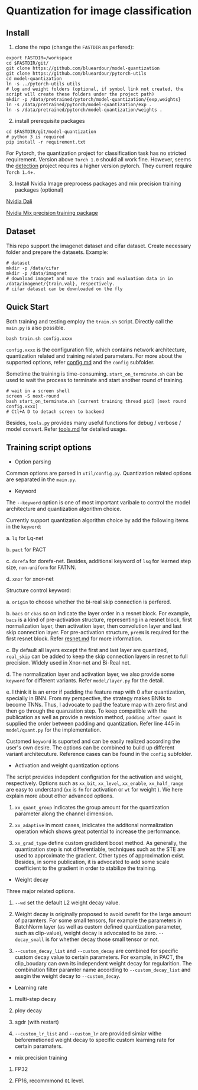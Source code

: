 # Quantization for image classification

## Install

1. clone the repo (change the `FASTDIR` as perfered):
```
export FASTDIR=/workspace
cd $FASTDIR/git/
git clone https://github.com/blueardour/model-quantization
git clone https://github.com/blueardour/pytorch-utils
cd model-quantization
ln -s ../pytorch-utils utils
# log and weight folders (optional, if symbol link not created, the script will create these folders under the project path)
mkdir -p /data/pretrained/pytorch/model-quantization/{exp,weights}
ln -s /data/pretrained/pytorch/model-quantization/exp .
ln -s /data/pretrained/pytorch/model-quantization/weights .
```

2. install prerequisite packages
```
cd $FASTDIR/git/model-quantization
# python 3 is required
pip install -r requirement.txt
```
For Pytorch, the quantization project for classification task has no stricted requirement. Version above `Torch 1.0` should all work fine. However, seems the [detection](./detection.md) project requires a higher version pytorch. They current require `Torch 1.4`+.

3. Install Nvidia Image preprocess packages and mix precision training packages (optional)

[Nvidia Dali](https://github.com/NVIDIA/DALI) 

[Nvidia Mix precision training package](https://github.com/NVIDIA/apex)

## Dataset

This repo support the imagenet dataset and cifar dataset. 
Create necessary folder and prepare the datasets. Example:

```
# dataset
mkdir -p /data/cifar
mkdir -p /data/imagenet
# download imagnet and move the train and evaluation data in in /data/imagenet/{train,val}, respectively.
# cifar dataset can be downloaded on the fly
```

## Quick Start

Both training and testing employ the `train.sh` script. Directly call the `main.py` is also possible.

```
bash train.sh config.xxxx
```

`config.xxxx` is the configuration file, which contains network architecture, quantization related and training related parameters. For more about the supported options, refer [config.md](./doc/config.md) and the `config` subfolder.

Sometime the training is time-consuming. `start_on_terminate.sh` can be used to wait the process to terminate and start another round of training.

```
# wait in a screen shell
screen -S next-round
bash start_on_terminate.sh [current training thread pid] [next round config.xxxx]
# Ctl+A D to detach screen to backend
```

Besides, `tools.py` provides many useful functions for debug / verbose / model convert. Refer [tools.md](./doc/tools.md) for detailed usage.


## Training script options

- Option parsing

Common options are parsed in `util/config.py`. Quantization related options are separated in the `main.py`.

- Keyword

The `--keyword` option is one of most important varibale to control the model architecture and quantization algorithm choice.

Currently support quantization algorithm choice by add the following items in the `keyword`:

a. `lq` for Lq-net

b. `pact` for PACT

c. `dorefa` for dorefa-net. Besides, additional keyword of `lsq` for learned step size, `non-uniform` for FATNN.

d. `xnor` for xnor-net

Structure control keyword:

a. `origin` to choose whether the bi-real skip connection is perfered.

b. `bacs` or `cbas` so on indicate the layer order in a resnet block. For example, `bacs` is a kind of pre-activation structure, representing in a resnet block, first normalization layer, then activation layer, then convolution layer and last skip connection layer. For pre-activation structure, `preBN` is required for the first resnet block.  Refer [resnet.md](./resnet.md) for more information.

c. By default all layers except the first and last layer are quantized, `real_skip` can be added to keep the skip connection layers in resnet to full precision. Widely used in Xnor-net and Bi-Real net.

d. The normalization layer and activation layer, we also provide some `keyword` for different variants. Refer `model/layer.py` for the detail. 

e. I think it is an error if padding the feature map with 0 after quantization, specially in BNN. From my perspective, the strategy makes BNNs to become TNNs. Thus, I advocate to pad the feature map with zero first and then go through the quanzation step. To keep compatible with the publication as well as provide a revision method, `padding_after_quant` is supplied the order between padding and quantization. Refer line 445 in `model/quant.py` for the implementation.

Customed `keyword` is suported and can be easily realized according the user's own desire. The options can be combined to build up different variant architecuture. Reference cases can be found in the `config` subfolder.

- Activation and weight quantization options

The script provides indepdent configration for the activation and weight, respectively. Options such as `xx_bit`, `xx_level`, `xx_enable`, `xx_half_range` are easy to understand (`xx` is `fm` for activation or `wt` for weight ). We here explain more about other advanced options. 

1. `xx_quant_group` indicates the group amount for the quantization parameter along the channel dimension.

2. `xx_adaptive` in most cases, inidicates the additonal normalization operation which shows great potential to increase the performance.

3. `xx_grad_type` define custom gradident boost method. As generally, the quantization step is not differentiable, techniques such as the STE are used to approximate the gradient. Other types of approximation exist. Besides, in some publication, it is advocated to add some scale coefficient to the gradient in order to stabilize the training.

- Weight decay

Three major related options.

1. `--wd` set the default L2 weight decay value.

2. Weight decay is originally proposed to avoid ovrefit for the large amount of paramters. For some small tensors, for example the parameters in BatchNorm layer (as well as custom defined quantization parameter, such as clip-value), weight decay is advocated to be zero. `--decay_small` is for whether decay those small tensor or not.

3. `--custom_decay_list` and `--custom_decay` are combined for specific custom decay value to certain parameters. For example, in PACT, the clip_boudary can own its independent weight decay for regularition. The combination filter paramter name according to `--custom_decay_list` and assgin the weight decay to `--custom_decay`.


- Learning rate

1. multi-step decay

2. ploy decay

3. sgdr (with restart)

4. `--custom_lr_list` and `--custom_lr` are provided simiar withe beforemetioned weight decay to specific custom learning rate for certain paramaters.

- mix precision training

1. FP32

2. FP16, recommmond `O1` level.
